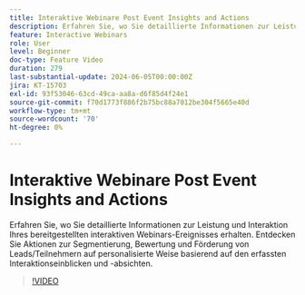 ```yaml
---
title: Interaktive Webinare Post Event Insights and Actions
description: Erfahren Sie, wo Sie detaillierte Informationen zur Leistung und Interaktion Ihres interaktiven Webinarereignisses erhalten.
feature: Interactive Webinars
role: User
level: Beginner
doc-type: Feature Video
duration: 279
last-substantial-update: 2024-06-05T00:00:00Z
jira: KT-15703
exl-id: 93f53046-63cd-49ca-aa8a-d6f85d4f24e1
source-git-commit: f70d1773f886f2b75bc88a7012be304f5665e40d
workflow-type: tm+mt
source-wordcount: '70'
ht-degree: 0%

---
```


# Interaktive Webinare Post Event Insights and Actions

Erfahren Sie, wo Sie detaillierte Informationen zur Leistung und Interaktion Ihres bereitgestellten interaktiven Webinars-Ereignisses erhalten. Entdecken Sie Aktionen zur Segmentierung, Bewertung und Förderung von Leads/Teilnehmern auf personalisierte Weise basierend auf den erfassten Interaktionseinblicken und -absichten.

>[!VIDEO](https://video.tv.adobe.com/v/3429641/?learn=on)
